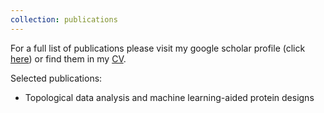 ```yaml
---
collection: publications
---
```

For a full list of publications please visit my google scholar profile (click [here](https://scholar.google.com/citations?user=JC-IJDAAAAAJ&hl=en&oi=ao)) or find them in my [CV](https://yuchiqiu.github.io/files/CURRICULUM%20VITAE.pdf).

Selected publications:
- Topological data analysis and machine learning-aided protein designs

